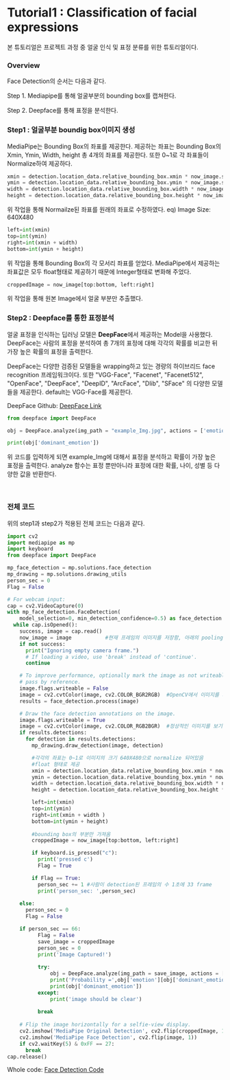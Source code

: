 

# Tutorial1 : Classification of facial expressions

본 튜토리얼은 프로젝트 과정 중 얼굴 인식 및 표정 분류를 위한 튜토리얼이다.

### Overview

Face Detection의 순서는 다음과 같다.

Step 1. Mediapipe를 통해 얼굴부분의 bounding box를 캡쳐한다.

Step 2. Deepface를 통해 표정을 분석한다.






### Step1 : 얼굴부분 boundig box이미지 생성
MediaPipe는 Bounding Box의 좌표를 제공한다. 제공하는 좌표는 Bounding Box의 Xmin, Ymin, Width, height 총 4개의 좌표를 제공한다. 또한 0~1로 각 좌표들이 Normalize하여 제공하다.

```python
xmin = detection.location_data.relative_bounding_box.xmin * now_image.shape[1]
ymin = detection.location_data.relative_bounding_box.ymin * now_image.shape[0]
width = detection.location_data.relative_bounding_box.width * now_image.shape[1]
height = detection.location_data.relative_bounding_box.height * now_image.shape[0]
```

위 작업을 통해 Normailze된 좌표를 원래의 좌표로 수정하였다. eq) Image Size: 640X480

```python
left=int(xmin)
top=int(ymin)
right=int(xmin + width)
bottom=int(ymin + height)
```

위 작업을 통해 Bounding Box의 각 모서리 좌표를 얻었다. MediaPipe에서 제공하는 좌표값은 모두 float형태로 제공하기 때문에 Integer형태로 변화해 주었다.

```python
croppedImage = now_image[top:bottom, left:right]
```

위 작업을 통해 원본 Image에서 얼굴 부분만 추출했다.





### Step2 : Deepface를 통한 표정분석
얼굴 표정을 인식하는 딥러닝 모델은 **DeepFace**에서 제공하는 Model을 사용했다. DeepFace는 사람의 표정을 분석하여 총 7개의 표정에 대해 각각의 확률를 비교한 뒤 가장 높은 확률의 표정을 출력한다.

DeepFace는 다양한 검증된 모델들을 wrapping하고 있는 경량의 하이브리드 face recognition 프레임워크이다. 또한 "VGG-Face", "Facenet", "Facenet512", "OpenFace", "DeepFace", "DeepID", "ArcFace", "Dlib", "SFace" 의 다양한 모델들을 제공한다. default는 VGG-Face를 제공한다.

DeepFace Github: [DeepFace Link](https://github.com/serengil/deepface)

```python
from deepface import DeepFace

obj = DeepFace.analyze(img_path = "example_Img.jpg", actions = ['emotion'], enforce_detection= False)

print(obj['dominant_emotion'])
```

위 코드를 입력하게 되면 example_Img에 대해서 표정을 분석하고 확률이 가장 높은 표정을 출력한다.  analyze 함수는 표정 뿐만아니라 표정에 대한 확률, 나이,  성별 등 다양한 값을 반환한다.

<br/>

### 전체 코드

위의 step1과 step2가 적용된 전체 코드는 다음과 같다.

```python
import cv2
import mediapipe as mp
import keyboard
from deepface import DeepFace

mp_face_detection = mp.solutions.face_detection
mp_drawing = mp.solutions.drawing_utils
person_sec = 0
Flag = False

# For webcam input:
cap = cv2.VideoCapture(0)
with mp_face_detection.FaceDetection(
    model_selection=0, min_detection_confidence=0.5) as face_detection:
  while cap.isOpened():
    success, image = cap.read()
    now_image = image           #현재 프레임의 이미지를 저장함, 아래의 pooling과정에서 image를 바꾸기 때문 
    if not success:
      print("Ignoring empty camera frame.")
      # If loading a video, use 'break' instead of 'continue'.
      continue

    # To improve performance, optionally mark the image as not writeable to
    # pass by reference.
    image.flags.writeable = False
    image = cv2.cvtColor(image, cv2.COLOR_BGR2RGB)  #OpenCV에서 이미지를 처리하기 위해서는 BGR -> RGB
    results = face_detection.process(image)

    # Draw the face detection annotations on the image.
    image.flags.writeable = True
    image = cv2.cvtColor(image, cv2.COLOR_RGB2BGR)  #정상적인 이미지를 보기위해 RGB -> BGR
    if results.detections:
      for detection in results.detections:
        mp_drawing.draw_detection(image, detection)

        #각각의 좌표는 0~1로 이미지의 크기 640X480으로 normalize 되어있음 
        #float 형태로 제공
        xmin = detection.location_data.relative_bounding_box.xmin * now_image.shape[1]
        ymin = detection.location_data.relative_bounding_box.ymin * now_image.shape[0]
        width = detection.location_data.relative_bounding_box.width * now_image.shape[1]
        height = detection.location_data.relative_bounding_box.height * now_image.shape[0]

        left=int(xmin) 
        top=int(ymin) 
        right=int(xmin + width )
        bottom=int(ymin + height)
        
        #bounding box의 부분만 가져옴
        croppedImage = now_image[top:bottom, left:right]

        if keyboard.is_pressed("c"):
          print('pressed c')
          Flag = True

        if Flag == True:
          person_sec += 1 #사람이 detection된 프레임의 수 1초에 33 frame
          print('person_sec: ',person_sec)
          
    else:
      person_sec = 0
      Flag = False

    if person_sec == 66:
          Flag = False
          save_image = croppedImage
          person_sec = 0
          print('Image Captured!')
          
          try:
              obj = DeepFace.analyze(img_path = save_image, actions = ['emotion'], enforce_detection= False)
              print('Probability =',obj['emotion'][obj['dominant_emotion']])
              print(obj['dominant_emotion'])
          except:
              print('image should be clear')
          
          break
            
    # Flip the image horizontally for a selfie-view display.
    cv2.imshow('MediaPipe Original Detection', cv2.flip(croppedImage, 1)) #카메라 끄는 것으로
    cv2.imshow('MediaPipe Face Detection', cv2.flip(image, 1))
    if cv2.waitKey(5) & 0xFF == 27:
      break
cap.release()
```

Whole code: [Face Detection Code](https://github.com/jw-park-980508/Digital-Twin-Automation/blob/main/Automation/Code/face_detect.py)